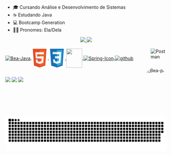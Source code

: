 
* 🎓 Cursando Análise e Desenvolvimento de Sistemas 
* ☕ Estudando Java 
* 💻 Bootcamp Generation 
* 👩🏻 Pronomes: Ela/Dela

<div align="center">
  <a href="https://github.com/beamoreli">
  <img height="145em" src="https://github-readme-stats.vercel.app/api?username=beamoreli&show_icons=true&theme=moltack&include_all_commits=true&count_private=true"/>
  <img height="145em" src="https://github-readme-stats.vercel.app/api/top-langs/?username=beamoreli&layout=compact&langs_count=7&theme=moltack"/>
</div>
  
  <div style="display: inline_block"><br>
  <img align="center" alt="Bea-Java" height="70" width="70" <img src="https://cdn.jsdelivr.net/gh/devicons/devicon/icons/java/java-original.svg" />
  <img align="center" alt="Bea-HTML" height="60" width="50" src="https://raw.githubusercontent.com/devicons/devicon/master/icons/html5/html5-original.svg">
  <img align="center" alt="Bea-CSS" height="60" width="50" src="https://raw.githubusercontent.com/devicons/devicon/master/icons/css3/css3-original.svg">
    <img align="center" height="60" width="50" src="https://user-images.githubusercontent.com/7853266/44114706-9c72dd08-9fd1-11e8-8d9d-6d9d651c75ad.png" />
 <img align="right" alt="Postman" height="60" width="50"  <link rel="stylesheet" href="https://cdn.jsdelivr.net/gh/devicons/devicon@v2.15.1/devicon.min.css">
 <img align="center" alt="Spring-Icon" height="60" width="50" src="https://1.bp.blogspot.com/-trIS3Iz94SE/YIr3iwBC23I/AAAAAAAAtVQ/oieBThHJU3wPJkGOATDSvi6RySwlowM5ACLcBGAsYHQ/s452/spring-logo.png"/>
 <img align="center" alt="github" height="60" width="50" src="https://cdn.discordapp.com/attachments/952556720419401791/959219056571985990/pngegg.png" />
  
 
 

    
  
  <img align="right" alt="Bea-pic" height="150" style="border-radius:50px;" src="https://i.picasion.com/pic92/146676cea1c33784eed10dbde0c49b37.gif">
</div>

   ##
 
<div> 
 
  <a href="https://instagram.com/beamoreli" target="_blank"><img src="https://img.shields.io/badge/-Instagram-%23E4405F?style=for-the-badge&logo=instagram&logoColor=white" target="_blank"></a>
  <a href = "mailto:beatrizmoreli.01@gmail.com"><img src="https://img.shields.io/badge/-Gmail-%23333?style=for-the-badge&logo=gmail&logoColor=white" target="_blank"></a>
  <a href="https://www.linkedin.com/in/beamoreli" target="_blank"><img src="https://img.shields.io/badge/-LinkedIn-%230077B5?style=for-the-badge&logo=linkedin&logoColor=white" target="_blank"></a> 
 
 
   ![Snake animation](https://github.com/beamoreli/beamoreli/blob/output/github-contribution-grid-snake.svg)
  
